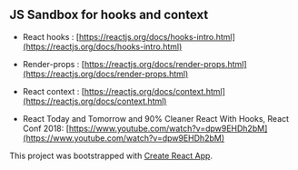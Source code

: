 ## JS Sandbox for hooks and context


- React hooks : [https://reactjs.org/docs/hooks-intro.html](https://reactjs.org/docs/hooks-intro.html)


- Render-props : [https://reactjs.org/docs/render-props.html](https://reactjs.org/docs/render-props.html)


- React context : [https://reactjs.org/docs/context.html](https://reactjs.org/docs/context.html)


- React Today and Tomorrow and 90% Cleaner React With Hooks, React Conf 2018: [https://www.youtube.com/watch?v=dpw9EHDh2bM](https://www.youtube.com/watch?v=dpw9EHDh2bM)



This project was bootstrapped with [Create React App](https://github.com/facebook/create-react-app).
